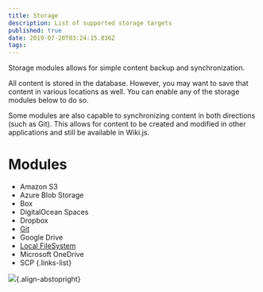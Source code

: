 ```yaml
---
title: Storage
description: List of supported storage targets
published: true
date: 2019-07-20T03:24:15.036Z
tags: 
---
```


Storage modules allows for simple content backup and synchronization.

All content is stored in the database. However, you may want to save that content in various locations as well. You can enable any of the storage modules below to do so.

Some modules are also capable to synchronizing content in both directions (such as Git). This allows for content to be created and modified in other applications and still be available in Wiki.js.

# Modules

- Amazon S3
- Azure Blob Storage
- Box
- DigitalOcean Spaces
- Dropbox
- [Git](/storage/git)
- Google Drive
- [Local FileSystem](/storage/disk)
- Microsoft OneDrive
- SCP
{.links-list}

![](https://a.icons8.com/sRaYrcYh/WsylD0/svg.svg){.align-abstopright}